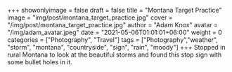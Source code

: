 +++
showonlyimage = false
draft = false
title = "Montana Target Practice"
image = "img/post/montana_target_practice.jpg"
cover = "/img/post/montana_target_practice.jpg"
author = "Adam Knox"
avatar = "/img/adam_avatar.jpeg"
date = "2021-05-06T01:01:01+06:00"
weight = 0
categories = ["Photography", "Travel"]
tags = ["Photography","weather", "storm", "montana", "countryside", "sign", "rain", "moody"]
+++
Stopped in rural Montana to look at the beautiful storms and found this stop sign with some bullet holes in it.
<!--more-->